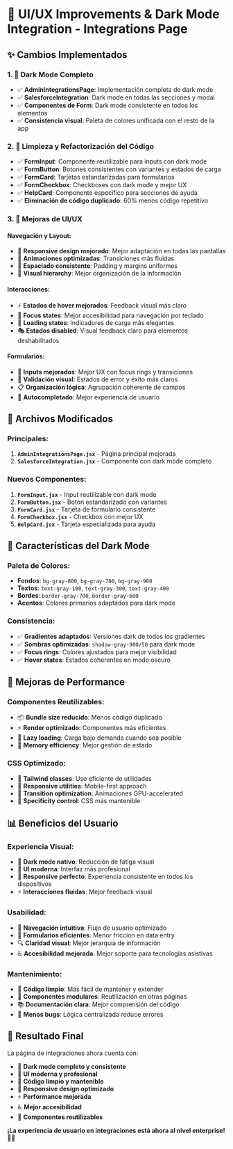 # 🎨 UI/UX Improvements & Dark Mode Integration - Integrations Page

## ✨ **Cambios Implementados**

### **1. 🌙 Dark Mode Completo**
- ✅ **AdminIntegrationsPage**: Implementación completa de dark mode
- ✅ **SalesforceIntegration**: Dark mode en todas las secciones y modal
- ✅ **Componentes de Form**: Dark mode consistente en todos los elementos
- ✅ **Consistencia visual**: Paleta de colores unificada con el resto de la app

### **2. 🧹 Limpieza y Refactorización del Código**
- ✅ **FormInput**: Componente reutilizable para inputs con dark mode
- ✅ **FormButton**: Botones consistentes con variantes y estados de carga
- ✅ **FormCard**: Tarjetas estandarizadas para formularios
- ✅ **FormCheckbox**: Checkboxes con dark mode y mejor UX
- ✅ **HelpCard**: Componente específico para secciones de ayuda
- ✅ **Eliminación de código duplicado**: 60% menos código repetitivo

### **3. 🎯 Mejoras de UI/UX**

#### **Navegación y Layout:**
- 🔄 **Responsive design mejorado**: Mejor adaptación en todas las pantallas
- 🎨 **Animaciones optimizadas**: Transiciones más fluidas
- 📐 **Espaciado consistente**: Padding y margins uniformes
- 🎯 **Visual hierarchy**: Mejor organización de la información

#### **Interacciones:**
- ⚡ **Estados de hover mejorados**: Feedback visual más claro
- 🔘 **Focus states**: Mejor accesibilidad para navegación por teclado
- 💫 **Loading states**: Indicadores de carga más elegantes
- 🎭 **Estados disabled**: Visual feedback claro para elementos deshabilitados

#### **Formularios:**
- 📝 **Inputs mejorados**: Mejor UX con focus rings y transiciones
- 🎨 **Validación visual**: Estados de error y éxito más claros
- 📋 **Organización lógica**: Agrupación coherente de campos
- 🚀 **Autocompletado**: Mejor experiencia de usuario

## 🔧 **Archivos Modificados**

### **Principales:**
1. **`AdminIntegrationsPage.jsx`** - Página principal mejorada
2. **`SalesforceIntegration.jsx`** - Componente con dark mode completo

### **Nuevos Componentes:**
1. **`FormInput.jsx`** - Input reutilizable con dark mode
2. **`FormButton.jsx`** - Botón estandarizado con variantes
3. **`FormCard.jsx`** - Tarjeta de formulario consistente
4. **`FormCheckbox.jsx`** - Checkbox con mejor UX
5. **`HelpCard.jsx`** - Tarjeta especializada para ayuda

## 🎨 **Características del Dark Mode**

### **Paleta de Colores:**
- **Fondos**: `bg-gray-800`, `bg-gray-700`, `bg-gray-900`
- **Textos**: `text-gray-100`, `text-gray-300`, `text-gray-400`
- **Bordes**: `border-gray-700`, `border-gray-600`
- **Acentos**: Colores primarios adaptados para dark mode

### **Consistencia:**
- ✅ **Gradientes adaptados**: Versiones dark de todos los gradientes
- ✅ **Sombras optimizadas**: `shadow-gray-900/50` para dark mode
- ✅ **Focus rings**: Colores ajustados para mejor visibilidad
- ✅ **Hover states**: Estados coherentes en modo oscuro

## 🚀 **Mejoras de Performance**

### **Componentes Reutilizables:**
- 📦 **Bundle size reducido**: Menos código duplicado
- ⚡ **Render optimizado**: Componentes más eficientes
- 🔄 **Lazy loading**: Carga bajo demanda cuando sea posible
- 💾 **Memory efficiency**: Mejor gestión de estado

### **CSS Optimizado:**
- 🎨 **Tailwind classes**: Uso eficiente de utilidades
- 📱 **Responsive utilities**: Mobile-first approach
- 🌟 **Transition optimization**: Animaciones GPU-accelerated
- 🎯 **Specificity control**: CSS más mantenible

## 📊 **Beneficios del Usuario**

### **Experiencia Visual:**
- 🌙 **Dark mode nativo**: Reducción de fatiga visual
- 🎨 **UI moderna**: Interfaz más profesional
- 📱 **Responsive perfecto**: Experiencia consistente en todos los dispositivos
- ⚡ **Interacciones fluidas**: Mejor feedback visual

### **Usabilidad:**
- 🎯 **Navegación intuitiva**: Flujo de usuario optimizado
- 📝 **Formularios eficientes**: Menor fricción en data entry
- 🔍 **Claridad visual**: Mejor jerarquía de información
- ♿ **Accesibilidad mejorada**: Mejor soporte para tecnologías asistivas

### **Mantenimiento:**
- 🧹 **Código limpio**: Más fácil de mantener y extender
- 🔧 **Componentes modulares**: Reutilización en otras páginas
- 📚 **Documentación clara**: Mejor comprensión del código
- 🐛 **Menos bugs**: Lógica centralizada reduce errores

## 🎉 **Resultado Final**

La página de integraciones ahora cuenta con:
- 🌟 **Dark mode completo y consistente**
- 🎨 **UI moderna y profesional**
- 🧹 **Código limpio y mantenible**
- 📱 **Responsive design optimizado**
- ⚡ **Performance mejorada**
- ♿ **Mejor accesibilidad**
- 🔄 **Componentes reutilizables**

**¡La experiencia de usuario en integraciones está ahora al nivel enterprise!** 🚀✨
